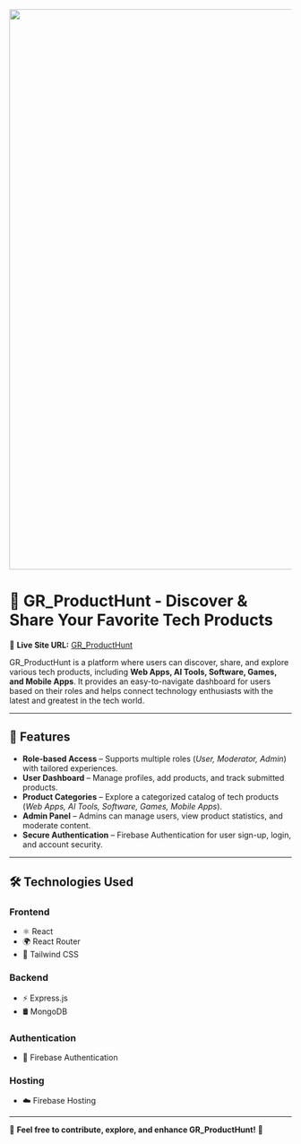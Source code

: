 <div align="center">
  <img width="1000" src="https://i.ibb.co.com/yBNd6cfL/Screenshot-2025-02-05-170419.png"  />
</div>
<!-- GR_ProductHunt - Discover & Share Your Favorite Tech Products -->

<h1>🚀 GR_ProductHunt - Discover & Share Your Favorite Tech Products</h1>

<p>
  🔗 <strong>Live Site URL:</strong> 
  <a href="https://product-hunt-40eb9.web.app/" target="_blank">GR_ProductHunt</a>
</p>

<p>
  GR_ProductHunt is a platform where users can discover, share, and explore various tech products, including 
  <strong>Web Apps, AI Tools, Software, Games, and Mobile Apps</strong>. It provides an easy-to-navigate dashboard 
  for users based on their roles and helps connect technology enthusiasts with the latest and greatest in the tech world.
</p>

<hr>

<h2>🚀 Features</h2>

<ul>
  <li><strong>Role-based Access</strong> – Supports multiple roles (<em>User, Moderator, Admin</em>) with tailored experiences.</li>
  <li><strong>User Dashboard</strong> – Manage profiles, add products, and track submitted products.</li>
  <li><strong>Product Categories</strong> – Explore a categorized catalog of tech products (<em>Web Apps, AI Tools, Software, Games, Mobile Apps</em>).</li>
  <li><strong>Admin Panel</strong> – Admins can manage users, view product statistics, and moderate content.</li>
  <li><strong>Secure Authentication</strong> – Firebase Authentication for user sign-up, login, and account security.</li>
</ul>

<hr>

<h2>🛠️ Technologies Used</h2>

<h3>Frontend</h3>
<ul>
  <li>⚛️ React</li>
  <li>🌍 React Router</li>
  <li>🎨 Tailwind CSS</li>
</ul>

<h3>Backend</h3>
<ul>
  <li>⚡ Express.js</li>
  <li>🛢️ MongoDB</li>
</ul>

<h3>Authentication</h3>
<ul>
  <li>🔐 Firebase Authentication</li>
</ul>

<h3>Hosting</h3>
<ul>
  <li>☁️ Firebase Hosting</li>
</ul>

<hr>

<p>📌 <strong>Feel free to contribute, explore, and enhance GR_ProductHunt!</strong> 🎉</p>
